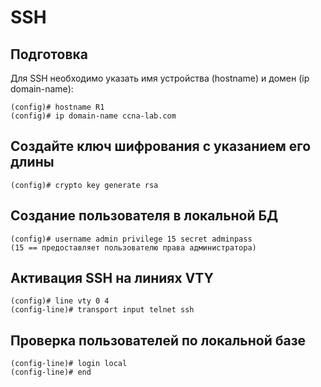SSH
===

Подготовка
----------
Для SSH необходимо указать имя устройства (hostname) и домен (ip domain-name):
```
(config)# hostname R1
(config)# ip domain-name ccna-lab.com
```

Создайте ключ шифрования с указанием его длины
----------------------------------------------
```
(config)# crypto key generate rsa
```

Создание пользователя в локальной БД
------------------------------------
```
(config)# username admin privilege 15 secret adminpass
(15 == предоставляет пользователю права администратора)
```

Активация SSH на линиях VTY
---------------------------
```
(config)# line vty 0 4
(config-line)# transport input telnet ssh
```

Проверка пользователей по локальной базе
----------------------------------------
```
(config-line)# login local
(config-line)# end
```